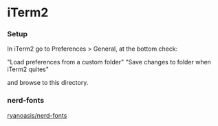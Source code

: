 # iTerm2

### Setup

In iTerm2 go to Preferences > General,  at the bottom check:

"Load preferences from a custom folder"
"Save changes to folder when iTerm2 quites"

and browse to this directory.

### nerd-fonts

[ryanoasis/nerd-fonts](https://github.com/ryanoasis/nerd-fonts)


